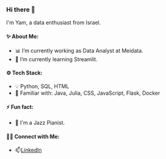 ### Hi there 👋
I'm Yam, a data enthusiast from Israel.

#### ✨ About Me:

- 📊 I’m currently working as Data Analyst at Meidata.
- 🌱 I’m currently learning Streamlit.

#### ⚙️ Tech Stack:
- 💡 Python, SQL, HTML
- 🔎 Familiar with: Java, Julia, CSS, JavaScript, Flask, Docker

#### ⚡ Fun fact: 
- 🎹 I'm a Jazz Pianist.

#### 🙌🏻 Connect with Me:
- 📫[LinkedIn](https://www.linkedin.com/in/yam-timor/)
